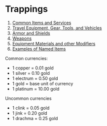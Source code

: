 # Trappings

1. [Common Items and Services](/Trappings/CommonStuff.md)
2. [Travel Equipment, Gear, Tools, and Vehicles](/Trappings/Equipment.md)
3. [Armor and Shields](/Trappings/Armor.md)
4. [Weapons](/Trappings/Weapons.md)
5. [Equipment Materials and other Modifiers](/Trappings/Modifiers.md)
6. [Examples of Named Items](/Trappings/NamedItems.md)

Common currencies:

- 1 copper = 0.01 gold
- 1 silver = 0.10 gold
- 1 electrum = 0.50 gold
- 1 gold = base unit of currency
- 1 platinum = 10.00 gold

Uncommon currencies

- 1 clink = 0.05 gold
- 1 jink = 0.20 gold
- 1 drachma = 0.25 gold

